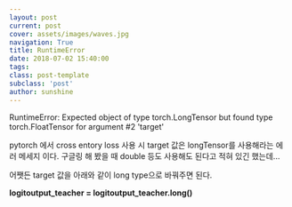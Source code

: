 ```yaml
---
layout: post
current: post
cover: assets/images/waves.jpg
navigation: True
title: RuntimeError
date: 2018-07-02 15:40:00
tags:
class: post-template
subclass: 'post'
author: sunshine
---
```


RuntimeError: Expected object of type torch.LongTensor but found type torch.FloatTensor for argument #2 'target'

pytorch 에서 cross entory loss 사용 시 target 값은
longTensor를 사용해라는 에러 메세지 이다.
구글링 해 봤을 때 double 등도 사용해도 된다고 적혀 있긴 했는데...

어쨋든 target 값을 아래와 같이 long type으로 바꿔주면 된다.

**logitoutput_teacher = logitoutput_teacher.long()**